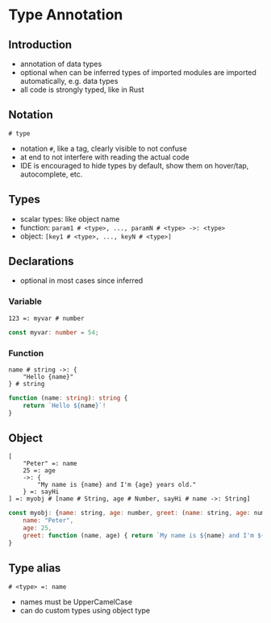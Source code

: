 # Type Annotation



## Introduction

- annotation of data types
- optional when can be inferred
 types of imported modules are imported automatically, e.g. data types
- all code is strongly typed, like in Rust



## Notation

```
# type
```

- notation `#`, like a tag, clearly visible to not confuse
- at end to not interfere with reading the actual code
- IDE is encouraged to hide types by default, show them on hover/tap, autocomplete, etc.



## Types

- scalar types: like object name
- function: `param1 # <type>, ..., paramN # <type> ->: <type>`
- object: `[key1 # <type>, ..., keyN # <type>]`



## Declarations

- optional in most cases since inferred

### Variable

```
123 =: myvar # number
```

```ts
const myvar: number = 54;
```

### Function

<!-- todo: check if types should be on side of identifier instead to be consistent -->

```
name # string ->: {
    "Hello {name}"
} # string
```

```ts
function (name: string): string {
    return `Hello ${name}`!
}
```

## Object

<!-- todo: check if types should be on side of identifier instead to be consistent -->

```
[
    "Peter" =: name
    25 =: age
    ->: {
        "My name is {name} and I'm {age} years old."
    } =: sayHi
] =: myobj # [name # String, age # Number, sayHi # name ->: String]
```

```js
const myobj: {name: string, age: number, greet: (name: string, age: number) => string} = {
    name: "Peter",
    age: 25,
    greet: function (name, age) { return `My name is ${name} and I'm ${age} years old.` }
}
```



## Type alias

```
# <type> =: name
```

- names must be UpperCamelCase
- can do custom types using object type